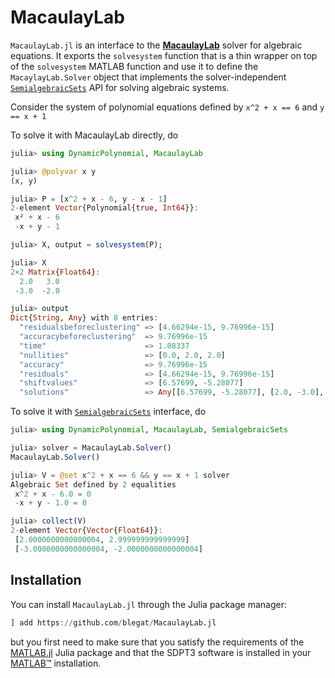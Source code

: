 # MacaulayLab

`MacaulayLab.jl` is an interface to the **[MacaulayLab](http://www.macaulaylab.net/)** solver for algebraic equations.
It exports the `solvesystem` function that is a thin wrapper on top of the
`solvesystem` MATLAB function and use it to define the `MacaylayLab.Solver` object that
implements the solver-independent [`SemialgebraicSets`](https://github.com/JuliaAlgebra/SemialgebraicSets.jl) API for solving algebraic systems.

Consider the system of polynomial equations defined by
`x^2 + x == 6` and `y == x + 1`

To solve it with MacaulayLab directly, do
```julia
julia> using DynamicPolynomial, MacaulayLab

julia> @polyvar x y
(x, y)

julia> P = [x^2 + x - 6, y - x - 1]
2-element Vector{Polynomial{true, Int64}}:
 x² + x - 6
 -x + y - 1

julia> X, output = solvesystem(P);

julia> X
2×2 Matrix{Float64}:
  2.0   3.0
 -3.0  -2.0

julia> output
Dict{String, Any} with 8 entries:
  "residualsbeforeclustering" => [4.66294e-15, 9.76996e-15]
  "accuracybeforeclustering"  => 9.76996e-15
  "time"                      => 1.08337
  "nullities"                 => [0.0, 2.0, 2.0]
  "accuracy"                  => 9.76996e-15
  "residuals"                 => [4.66294e-15, 9.76996e-15]
  "shiftvalues"               => [6.57699, -5.28077]
  "solutions"                 => Any[[6.57699, -5.28077], [2.0, -3.0], [3.0, -2.0]]
```
To solve it with [`SemialgebraicSets`](https://github.com/JuliaAlgebra/SemialgebraicSets.jl) interface, do
```julia
julia> using DynamicPolynomial, MacaulayLab, SemialgebraicSets

julia> solver = MacaulayLab.Solver()
MacaulayLab.Solver()

julia> V = @set x^2 + x == 6 && y == x + 1 solver
Algebraic Set defined by 2 equalities
 x^2 + x - 6.0 = 0
 -x + y - 1.0 = 0

julia> collect(V)
2-element Vector{Vector{Float64}}:
 [2.0000000000000004, 2.999999999999999]
 [-3.0000000000000004, -2.0000000000000004]
```

## Installation

You can install `MacaulayLab.jl` through the Julia package manager:
```julia
] add https://github.com/blegat/MacaulayLab.jl
```
but you first need to make sure that you satisfy the requirements of the
[MATLAB.jl](https://github.com/JuliaInterop/MATLAB.jl) Julia package and that
the SDPT3 software is installed in your
[MATLAB™](http://www.mathworks.com/products/matlab/) installation.
